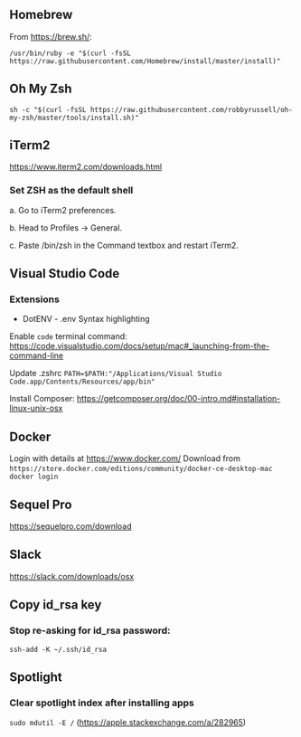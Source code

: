 ## Homebrew

From https://brew.sh/:

```/usr/bin/ruby -e "$(curl -fsSL https://raw.githubusercontent.com/Homebrew/install/master/install)"```

## Oh My Zsh
```sh -c "$(curl -fsSL https://raw.githubusercontent.com/robbyrussell/oh-my-zsh/master/tools/install.sh)"```


## iTerm2

https://www.iterm2.com/downloads.html

### Set ZSH as the default shell

a. Go to iTerm2 preferences.

b. Head to Profiles -> General.

c. Paste /bin/zsh in the Command textbox and restart iTerm2.



## Visual Studio Code
### Extensions
* DotENV - .env Syntax highlighting


Enable `code` terminal command:
https://code.visualstudio.com/docs/setup/mac#_launching-from-the-command-line

Update .zshrc
```PATH=$PATH:"/Applications/Visual Studio Code.app/Contents/Resources/app/bin"```

Install Composer:
https://getcomposer.org/doc/00-intro.md#installation-linux-unix-osx


## Docker
Login with details at https://www.docker.com/
Download from ```https://store.docker.com/editions/community/docker-ce-desktop-mac```
``` docker login```

## Sequel Pro
https://sequelpro.com/download

## Slack
https://slack.com/downloads/osx

## Copy id_rsa key

### Stop re-asking for id_rsa password:
```ssh-add -K ~/.ssh/id_rsa```

## Spotlight
### Clear spotlight index after installing apps

```sudo mdutil -E /``` (https://apple.stackexchange.com/a/282965)
